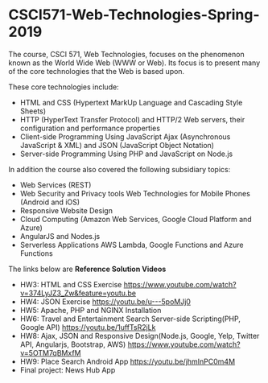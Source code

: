 # CSCI571-Web-Technologies-Spring-2019

The course, CSCI 571, Web Technologies, focuses on the phenomenon known as the World Wide Web (WWW or Web).
Its focus is to present many of the core technologies that the Web is based upon. 

These core technologies include:  
- HTML and CSS (Hypertext MarkUp Language and Cascading Style Sheets) 
- HTTP (HyperText Transfer Protocol) and HTTP/2 Web servers, their configuration and performance properties 
- Client-side Programming Using JavaScript Ajax (Asynchronous JavaScript &amp; XML) and JSON (JavaScript Object Notation)
- Server-side Programming Using PHP and JavaScript on Node.js 

In addition the course also covered the following subsidiary topics:  
- Web Services (REST) 
- Web Security and Privacy tools Web Technologies for Mobile Phones (Android and iOS) 
- Responsive Website Design 
- Cloud Computing (Amazon Web Services, Google Cloud Platform and Azure) 
- AngularJS and Nodes.js 
- Serverless Applications AWS Lambda, Google Functions and Azure Functions

The links below are __Reference Solution Videos__ 

* HW3: HTML and CSS Exercise https://www.youtube.com/watch?v=374LyJZ3_Zw&feature=youtu.be
* HW4: JSON Exercise https://youtu.be/u---5poMJj0
* HW5: Apache, PHP and NGINX Installation
* HW6: Travel and Entertainment Search Server-side Scripting(PHP, Google API) https://youtu.be/1uffTsR2jLk
* HW8: Ajax, JSON and Responsive Design(Node.js, Google, Yelp, Twitter API, Angularjs, Bootstrap, AWS) https://www.youtube.com/watch?v=5OTM7qBMxfM
* HW9: Place Search Android App https://youtu.be/jhmInPC0m4M
* Final project: News Hub App
